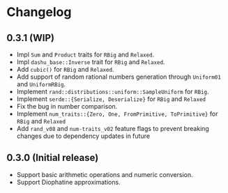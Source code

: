 # Changelog

## 0.3.1 (WIP)

- Impl `Sum` and `Product` traits for `RBig` and `Relaxed`.
- Impl `dashu_base::Inverse` trait for `RBig` and `Relaxed`.
- Add `cubic()` for `RBig` and `Relaxed`.
- Add support of random rational numbers generation through `Uniform01` and `UniformRBig`.
- Implement `rand::distributions::uniform::SampleUniform` for `RBig`.
- Implement `serde::{Serialize, Deserialize}` for `RBig` and `Relaxed`
- Fix the bug in number comparison.
- Implement `num_traits::{Zero, One, FromPrimitive, ToPrimitive}` for `RBig` and `Relaxed`
- Add `rand_v08` and `num-traits_v02` feature flags to prevent breaking changes due to dependency updates in future 

## 0.3.0 (Initial release)

- Support basic arithmetic operations and numeric conversion.
- Support Diophatine approximations.
